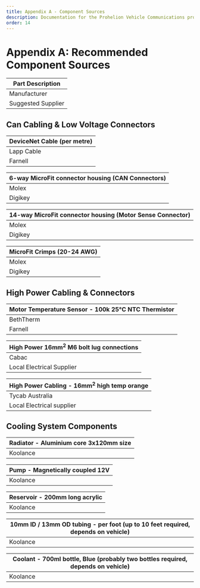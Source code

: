 ```yaml
---
title: Appendix A - Component Sources
description: Documentation for the Prohelion Vehicle Communications protocol
order: 14
---
```


# Appendix A: Recommended Component Sources

| __Part Description__ |       
|-----------------------------------|
| Manufacturer                      | Manufacturer Part Number |
| Suggested Supplier                | Supplier Part Number     |

## Can Cabling & Low Voltage Connectors

| __DeviceNet Cable (per metre)__ |      
|----------------------------------------------|
| Lapp Cable                                   | 2170343  |
| Farnell                                      | 161-7915 |

| __6-way MicroFit connector housing (CAN Connectors)__       
|----------------------------------------------------|
| Molex | 43025-0600 |
| Digikey | WM1785-ND |

| __14-way MicroFit connector housing (Motor Sense Connector)__       
|----------------------------------------------------|
| Molex | 43025-1400 |
| Digikey | WM2489-ND |

| __MicroFit Crimps (20-24 AWG)__       
|----------------------------------------------------|
| Molex | 43030-0007 |
| Digikey | WM1837-ND |

## High Power Cabling & Connectors

| __Motor Temperature Sensor - 100k 25°C NTC Thermistor__       
|----------------------------------------------------|
| BethTherm | 10KD6A372I |
| Farnell | 970-7298 |

| __High Power 16mm<sup>2</sup> M6 bolt lug connections__       
|----------------------------------------------------|
| Cabac | CAA 35-8 |
| Local Electrical Supplier | - |

| __High Power Cabling - 16mm<sup>2</sup> high temp orange__       
|----------------------------------------------------|
| Tycab Australia | ZDFX1112102-OR |
| Local Electrical supplier | - |

## Cooling System Components

| __Radiator - Aluminium core 3x120mm size__       
|----------------------------------------------------|
| Koolance | HX-1020 + either:<br>NZL-V10P or <br>NZL-L10P|

| __Pump - Magnetically coupled 12V__       
|----------------------------------------------------|
| Koolance | PMP - 400 |

| __Reservoir - 200mm long acrylic__       
|----------------------------------------------------|
| Koolance | COV-TKBTM + <br> BDY-TK200 + <br> COV-TKTOP + either: <br> NZL-L10P or <br> NZL-V10P |

| __10mm ID / 13mm OD tubing - per foot (up to 10 feet required, depends on vehicle)__       
|----------------------------------------------------|
| Koolance | HOS-10CL |

| __Coolant - 700ml bottle, Blue (probably two bottles required, depends on vehicle)__       
|----------------------------------------------------|
| Koolance | LIQ-702BU-B |








